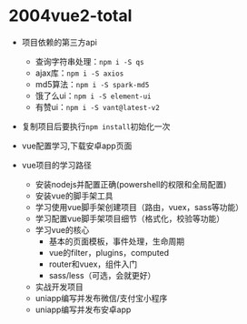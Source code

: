 # 2004vue2-total

- 项目依赖的第三方api
  - 查询字符串处理：`npm i -S qs`
  - ajax库：`npm i -S axios`
  - md5算法：`npm i -S spark-md5`
  - 饿了么ui：`npm i -S element-ui`
  - 有赞ui：`npm i -S vant@latest-v2`

- 复制项目后要执行`npm install`初始化一次

- vue配置学习,下载安卓app页面

- vue项目的学习路径
  - 安装nodejs并配置正确(powershell的权限和全局配置)
  - 安装vue的脚手架工具
  - 学习使用vue脚手架创建项目（路由，vuex，sass等功能）
  - 学习配置vue脚手架项目细节（格式化，校验等功能）
  - 学习vue的核心
    - 基本的页面模板，事件处理，生命周期
    - vue的filter，plugins，computed
    - router和vuex，组件入门
    - sass/less（可选，会就更好）
  - 实战开发项目
  - uniapp编写并发布微信/支付宝小程序
  - uniapp编写并发布安卓app
